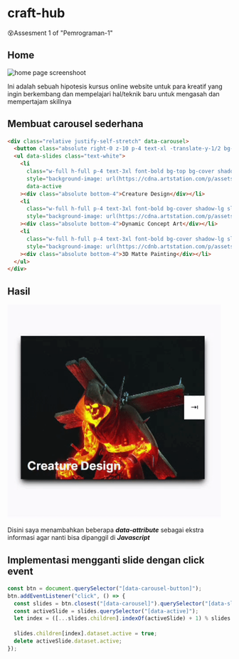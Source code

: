 # craft-hub
😵Assesment 1 of "Pemrograman-1"

## Home
![home page screenshoot](./imgs/home_screenshoot.png)

Ini adalah sebuah hipotesis kursus online website untuk para kreatif yang ingin berkembang dan mempelajari hal/teknik baru untuk mengasah dan mempertajam skillnya

## Membuat carousel sederhana
```html
<div class="relative justify-self-stretch" data-carousel>
  <button class="absolute right-0 z-10 p-4 text-xl -translate-y-1/2 bg-white top-1/2 " data-carousel-button>&#8677</button>
  <ul data-slides class="text-white">
    <li 
      class="w-full h-full p-4 text-3xl font-bold bg-top bg-cover shadow-lg slide place shadow-black" 
      style="background-image: url(https://cdna.artstation.com/p/assets/images/images/069/184/658/large/maksim-croprender2.jpg?1699527795);" 
      data-active
    ><div class="absolute bottom-4">Creature Design</div></li>
    <li 
      class="w-full h-full p-4 text-3xl font-bold bg-cover shadow-lg slide place shadow-black"
      style="background-image: url(https://cdna.artstation.com/p/assets/images/images/069/180/908/large/joshua-jay-cherisch-09-01.jpg?1699520474);"
    ><div class="absolute bottom-4">Dynamic Concept Art</div></li>
    <li 
      class="w-full h-full p-4 text-3xl font-bold bg-cover shadow-lg slide place shadow-black"
      style="background-image: url(https://cdnb.artstation.com/p/assets/images/images/003/792/519/large/jaime-jasso-stormwind-01s.jpg?1477520955);"
    ><div class="absolute bottom-4">3D Matte Painting</div></li>
  </ul>
</div>
```
## Hasil
![carousel](./imgs/carousel.gif)

Disini saya menambahkan beberapa ***data-attribute*** sebagai ekstra informasi agar nanti bisa dipanggil di ***Javascript***
## Implementasi mengganti slide dengan click event
```js
const btn = document.querySelector("[data-carousel-button]");
btn.addEventListener("click", () => {
  const slides = btn.closest("[data-carousel]").querySelector("[data-slides]");
  const activeSlide = slides.querySelector("[data-active]");
  let index = ([...slides.children].indexOf(activeSlide) + 1) % slides.children.length;

  slides.children[index].dataset.active = true;
  delete activeSlide.dataset.active;
});
```
